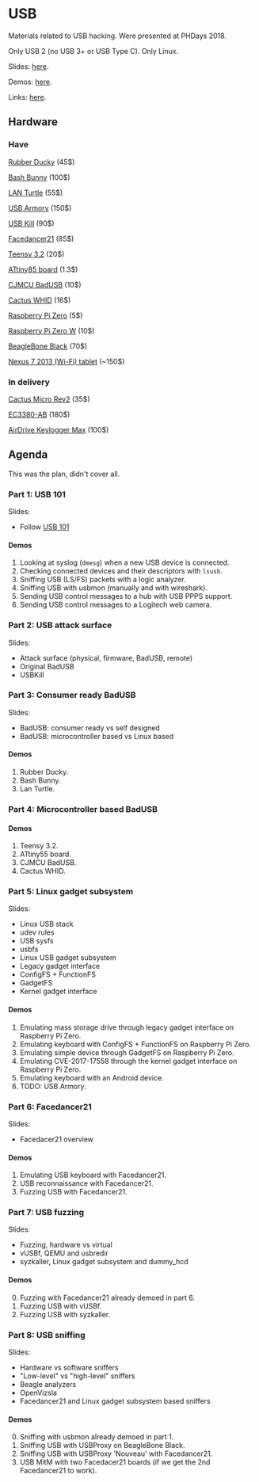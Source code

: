 # USB

Materials related to USB hacking. Were presented at PHDays 2018.

Only USB 2 (no USB 3+ or USB Type C). Only Linux.

Slides: [here](https://docs.google.com/presentation/d/1S1yNeehSXOvtC_QmtqETSF3frlMLgka6v3XQVupJXTQ/edit?usp=sharing).

Demos: [here](https://github.com/xairy/hardware-village/blob/master/usb/DEMOS.md).

Links: [here](https://github.com/xairy/hardware-village/blob/master/usb/LINKS.md).


## Hardware

### Have

[Rubber Ducky](https://hakshop.com/products/usb-rubber-ducky-deluxe) (45$)

[Bash Bunny](https://hakshop.com/products/bash-bunny) (100$)

[LAN Turtle](https://hakshop.com/products/lan-turtle) (55$)

[USB Armory](https://inversepath.com/usbarmory) (150$)

[USB Kill](https://usbkill.com/) (90$)

[Facedancer21](http://goodfet.sourceforge.net/hardware/facedancer21/) (85$)

[Teensy 3.2](https://www.pjrc.com/store/teensy32.html) (20$)

[ATtiny85 board](https://www.aliexpress.com/item/Free-shipping-1pcs-Digispark-kickstarter-development-board-ATTINY85-module-for-Arduino-usb/32697283942.html) (1.3$)

[CJMCU BadUSB](https://www.aliexpress.com/item/CJMCU-virtual-Keyboard-Badusb-USB-TTF-memory-Keyboard-ATMEGA32U4-module/32817551271.html) (10$)

[Cactus WHID](https://www.aliexpress.com/item/Cactus-Micro-compatible-board-plus-WIFI-chip-esp8266-for-atmega32u4/32318391529.html) (16$)

[Raspberry Pi Zero](https://www.raspberrypi.org/products/raspberry-pi-zero/) (5$)

[Raspberry Pi Zero W](https://www.raspberrypi.org/products/raspberry-pi-zero-w/) (10$)

[BeagleBone Black](https://beagleboard.org/black) (70$)

[Nexus 7 2013 (Wi-Fi) tablet](https://en.wikipedia.org/wiki/Nexus_7_(2013)) (~150$)

### In delivery

[Cactus Micro Rev2](https://www.aliexpress.com/item/Cactus-Micro-Rev2-Pro-Micro-atmega32u4-WIFI-ESP8266-module-ESP-11-ESP-03/32804236925.html) (35$)

[EC3380-AB](http://www.bplus.com.tw/Adapter/EC3380-AB.html) (180$)

[AirDrive Keylogger Max](http://www.keelog.com/hardware-keylogger/) (100$)


## Agenda

This was the plan, didn't cover all.

### Part 1: USB 101

Slides:
* Follow [USB 101](http://www.cypress.com/file/134171/download)

#### Demos

1. Looking at syslog (`dmesg`) when a new USB device is connected.
2. Checking connected devices and their descriptors with `lsusb`.
3. Sniffing USB (LS/FS) packets with a logic analyzer.
4. Sniffing USB with usbmon (manually and with wireshark).
5. Sending USB control messages to a hub with USB PPPS support.
6. Sending USB control messages to a Logitech web camera.

### Part 2: USB attack surface

Slides:
* Attack surface (physical, firmware, BadUSB, remote)
* Original BadUSB
* USBKill

### Part 3: Consumer ready BadUSB

Slides:
* BadUSB: consumer ready vs self designed
* BadUSB: microcontroller based vs Linux based

#### Demos

1. Rubber Ducky.
2. Bash Bunny.
3. Lan Turtle.

### Part 4: Microcontroller based BadUSB

#### Demos

1. Teensy 3.2.
2. ATtiny55 board.
3. CJMCU BadUSB.
4. Cactus WHID.

### Part 5: Linux gadget subsystem

Slides:
* Linux USB stack
* udev rules
* USB sysfs
* usbfs
* Linux USB gadget subsystem
* Legacy gadget interface
* ConfigFS + FunctionFS
* GadgetFS
* Kernel gadget interface

#### Demos

1. Emulating mass storage drive through legacy gadget interface on Raspberry Pi Zero.
2. Emulating keyboard with ConfigFS + FunctionFS on Raspberry Pi Zero.
3. Emulating simple device through GadgetFS on Raspberry Pi Zero.
4. Emulating CVE-2017-17558 through the kernel gadget interface on Raspberry Pi Zero.
5. Emulating keyboard with an Android device.
6. TODO: USB Armory.

### Part 6: Facedancer21

Slides:
* Facedacer21 overview

#### Demos

1. Emulating USB keyboard with Facedancer21.
2. USB reconnaissance with Facedancer21.
3. Fuzzing USB with Facedancer21.

### Part 7: USB fuzzing

Slides:
* Fuzzing, hardware vs virtual
* vUSBf, QEMU and usbredir
* syzkaller, Linux gadget subsystem and dummy_hcd

#### Demos

0. Fuzzing with Facedancer21 already demoed in part 6.
1. Fuzzing USB with vUSBf.
2. Fuzzing USB with syzkaller.

### Part 8: USB sniffing

Slides:
* Hardware vs software sniffers
* "Low-level" vs "high-level" sniffers
* Beagle analyzers
* OpenVizsla
* Facedancer21 and Linux gadget subsystem based sniffers

#### Demos

0. Sniffing with usbmon already demoed in part 1.
1. Sniffing USB with USBProxy on BeagleBone Black.
2. Sniffing USB with USBProxy 'Nouveau' with Facedancer21.
3. USB MitM with two Facedacer21 boards (if we get the 2nd Facedancer21 to work).

